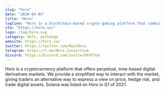 ```yaml
---
slug: "hxro"
date: "2020-04-03"
title: "Hxro"
logline: "Hxro is a blockchain-based crypto gaming platform that combines skill-based social media gaming with digital currency trading."
cta: "https://hxro.io/"
logo: /img/hxro.svg
category: defi, exchange
website: https://hxro.io/
twitter: https://twitter.com/RealHxro
telegram: https://t.me/Hxro_Consortium
discord: https://discord.com/invite/kFUTYnm
---
```


Hxro is a cryptocurrency platform that offers perpetual, time-based digital derivatives markets. We provide a simplified way to interact with the market, giving traders an alternative way to express a view on price, hedge risk, and trade digital assets. Solana was listed on Hxro in Q1 of 2021.
